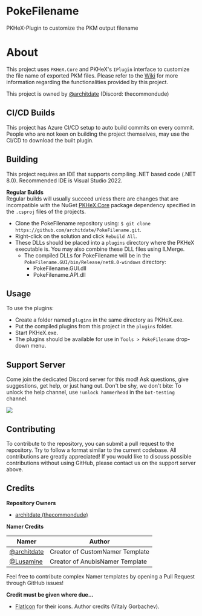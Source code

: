 # PokeFilename
PKHeX-Plugin to customize the PKM output filename

# About  
This project uses `PKHeX.Core` and PKHeX's `IPlugin` interface to customize the file name of exported PKM files. Please refer to the [Wiki](https://github.com/architdate/PokeFilename/wiki) for more information regarding the functionalities provided by this project.

This project is owned by [@architdate](https://github.com/architdate) (Discord: thecommondude)

## CI/CD Builds
This project has Azure CI/CD setup to auto build commits on every commit. People who are not keen on building the project themselves, may use the CI/CD to download the built plugin.

## Building  
This project requires an IDE that supports compiling .NET based code (.NET 8.0). Recommended IDE is Visual Studio 2022.

**Regular Builds**  
Regular builds will usually succeed unless there are changes that are incompatible with the NuGet [PKHeX.Core](https://www.nuget.org/packages/PKHeX.Core) package dependency specified in the `.csproj` files of the projects.

- Clone the PokeFilename repository using: `$ git clone https://github.com/architdate/PokeFilename.git`.
- Right-click on the solution and click `Rebuild All`.
- These DLLs should be placed into a `plugins` directory where the PKHeX executable is. You may also combine these DLL files using ILMerge.
   - The compiled DLLs for PokeFilename will be in the `PokeFilename.GUI/bin/Release/net8.0-windows` directory:
     * PokeFilename.GUI.dll
     * PokeFilename.API.dll

## Usage  
To use the plugins:
- Create a folder named `plugins` in the same directory as PKHeX.exe.
- Put the compiled plugins from this project in the `plugins` folder. 
- Start PKHeX.exe.
- The plugins should be available for use in `Tools > PokeFilename` drop-down menu.

## Support Server
Come join the dedicated Discord server for this mod! Ask questions, give suggestions, get help, or just hang out. Don't be shy, we don't bite:
To unlock the help channel, use `!unlock hammerhead` in the `bot-testing` channel.

[<img src="https://canary.discordapp.com/api/guilds/401014193211441153/widget.png?style=banner2">](https://discord.gg/tDMvSRv)

## Contributing

To contribute to the repository, you can submit a pull request to the repository. Try to follow a format similar to the current codebase. All contributions are greatly appreciated! If you would like to discuss possible contributions without using GitHub, please contact us on the support server above.

## Credits
**Repository Owners**
- [architdate (thecommondude)](https://github.com/architdate)

**Namer Credits**

| Namer | Author |
| --- | --- |
| [@architdate](https://github.com/architdate) | Creator of CustomNamer Template |
| [@Lusamine](https://github.com/Lusamine) | Creator of AnubisNamer Template |

Feel free to contribute complex Namer templates by opening a Pull Request through GitHub issues!

**Credit must be given where due...**

- [FlatIcon](https://www.flaticon.com/) for their icons. Author credits (Vitaly Gorbachev).
